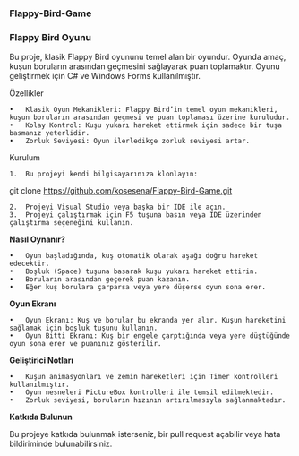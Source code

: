 ### Flappy-Bird-Game
### Flappy Bird Oyunu

Bu proje, klasik Flappy Bird oyununu temel alan bir oyundur. Oyunda amaç, kuşun boruların arasından geçmesini sağlayarak puan toplamaktır. Oyunu geliştirmek için C# ve Windows Forms kullanılmıştır.

Özellikler

	•	Klasik Oyun Mekanikleri: Flappy Bird’in temel oyun mekanikleri, kuşun boruların arasından geçmesi ve puan toplaması üzerine kuruludur.
	•	Kolay Kontrol: Kuşu yukarı hareket ettirmek için sadece bir tuşa basmanız yeterlidir.
	•	Zorluk Seviyesi: Oyun ilerledikçe zorluk seviyesi artar.

Kurulum

	1.	Bu projeyi kendi bilgisayarınıza klonlayın:

git clone https://github.com/kosesena/Flappy-Bird-Game.git


	2.	Projeyi Visual Studio veya başka bir IDE ile açın.
	3.	Projeyi çalıştırmak için F5 tuşuna basın veya IDE üzerinden çalıştırma seçeneğini kullanın.

**Nasıl Oynanır?**

	•	Oyun başladığında, kuş otomatik olarak aşağı doğru hareket edecektir.
	•	Boşluk (Space) tuşuna basarak kuşu yukarı hareket ettirin.
	•	Boruların arasından geçerek puan kazanın.
	•	Eğer kuş borulara çarparsa veya yere düşerse oyun sona erer.

**Oyun Ekranı**

	•	Oyun Ekranı: Kuş ve borular bu ekranda yer alır. Kuşun hareketini sağlamak için boşluk tuşunu kullanın.
	•	Oyun Bitti Ekranı: Kuş bir engele çarptığında veya yere düştüğünde oyun sona erer ve puanınız gösterilir.

**Geliştirici Notları**

	•	Kuşun animasyonları ve zemin hareketleri için Timer kontrolleri kullanılmıştır.
	•	Oyun nesneleri PictureBox kontrolleri ile temsil edilmektedir.
	•	Zorluk seviyesi, boruların hızının artırılmasıyla sağlanmaktadır.

**Katkıda Bulunun**

Bu projeye katkıda bulunmak isterseniz, bir pull request açabilir veya hata bildiriminde bulunabilirsiniz.
